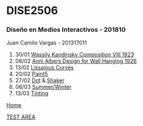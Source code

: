 # DISE2506
### Diseño en Medios Interactivos - 201810
Juan Camilo Vargas - 201317011

1. 30/01 [Wassily Kandinsky Composition VIII 1923](01)
2. 06/02 [Anni Albers Design for Wall Hanging 1926](02)
3. 13/02 [Lissajous Curves](03)
4. 20/02 [Paint5](04)
5. 27/02 [Dot](05A) & [Shaker](05B)
6. 06/03 [Summer/Winter](06)
6. 13/03 [Tinting](07)

[Home](https://jcvargas10.github.io/mediosInteractivos)

[TEST AREA](test)
